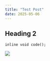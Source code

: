 ```yaml
---
title: "Test Post"
date: 2025-05-06
---
```


## Heading 2
`inline void code();`

![](https://media1.tenor.com/m/r3cEQ3I0XbAAAAAC/black-cat-stare.gif)
